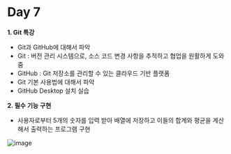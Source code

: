 # Day 7
**1. Git 특강**

- Git과 GitHub에 대해서 파악
- Git : 버전 관리 시스템으로, 소스 코드 변경 사항을 추적하고 협업을 원활하게 도와줌
- GitHub : Git 저장소를 관리할 수 있는 클라우드 기반 플랫폼
- Git 기본 사용법에 대해서 파악
- GitHub Desktop 설치 실습

**2. 필수 기능 구현**

- 사용자로부터 5개의 숫자를 입력 받아 배열에 저장하고 이들의 합계와 평균을 계산해서 출력하는 프로그램 구현

![image](https://github.com/user-attachments/assets/81234d20-2bd1-4a6e-a557-fa9a5b4b27a9)
